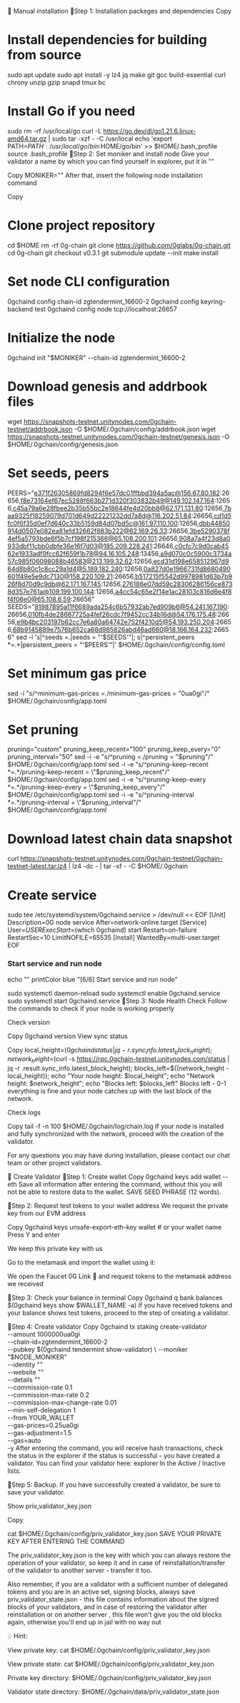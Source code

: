 📝 Manual installation
📌Step 1: Installation packeges and dependencies
Copy
# Install dependencies for building from source
sudo apt update
sudo apt install -y lz4 jq make git gcc build-essential curl chrony unzip gzip snapd tmux bc

# Install Go if you need
sudo rm -rf /usr/local/go
curl -L https://go.dev/dl/go1.21.6.linux-amd64.tar.gz | sudo tar -xzf - -C /usr/local
echo 'export PATH=$PATH:/usr/local/go/bin:$HOME/go/bin' >> $HOME/.bash_profile
source .bash_profile
📌Step 2: Set moniker and install node
Give your validator a name by which you can find yourself in explorer, put it in ""

Copy
MONIKER="" 
After that, insert the following node installation command

Copy
# Clone project repository
cd $HOME
rm -rf 0g-chain
git clone https://github.com/0glabs/0g-chain.git
cd 0g-chain
git checkout v0.3.1
git submodule update --init
make install

# Set node CLI configuration
0gchaind config chain-id zgtendermint_16600-2
0gchaind config keyring-backend test
0gchaind config node tcp://localhost:26657

# Initialize the node
0gchaind init "$MONIKER" --chain-id zgtendermint_16600-2

# Download genesis and addrbook files
wget https://snapshots-testnet.unitynodes.com/0gchain-testnet/addrbook.json -O $HOME/.0gchain/config/addrbook.json
wget https://snapshots-testnet.unitynodes.com/0gchain-testnet/genesis.json -O $HOME/.0gchain/config/genesis.json

# Set seeds, peers
PEERS="e371f26305869fd8294f6e57dc01ffbbd394a5ac@156.67.80.182:26656,f8e73164ef67ec5288f663b271d320f303832b49@149.102.147.164:12656,c45a79a6e28fbee2b35b55bc2e18644fe4d20bb8@62.171.131.80:12656,7baa9325f18259079d701d649d22221232dd7a8d@116.202.51.84:26656,cd1d5fc0f6f35d0ef7d640c33b5159d84d07bd5c@161.97.110.100:12656,dbb44850914d0507e082ea81efd32662f883b222@62.169.26.33:26656,3be5290378f4ef5a5793bde6f5b7cf198f215366@65.108.200.101:26656,908a7a4f23d8a0933dbf11cbb0dbfe36e16f7d03@185.209.228.241:26646,c0cfc7c9d0cab4562e1933adf9fcc62f659f1b78@94.16.105.248:13456,a9d070c0c5900c3734a57c985f06098088b46583@213.199.32.62:12656,ecd31d198e658512967d964d8b80c1c8cc29a1d4@5.189.182.240:12656,0a827d0e1966731fd8680490601f49e5e9dc7130@158.220.109.21:26656,b517215f5542d9978981d63b7b926f8d70d9c9db@62.171.167.145:12656,276186e07dd59c28306286156ce8738d357e761a@109.199.100.144:12656,a4cc54c65e2f14e1ac28103c816d6e4f8f4f06e0@65.108.6.59:26656"
SEEDS="81987895a11f6689ada254c6b57932ab7ed909b6@54.241.167.190:26656,010fb4de28667725a4fef26cdc7f9452cc34b16d@54.176.175.48:26656,e9b4bc203197b62cc7e6a80a64742e752f4210d5@54.193.250.204:26656,68b9145889e7576b652ca68d985826abd46ad660@18.166.164.232:26656"
sed -i 's|^seeds *=.*|seeds = "'$SEEDS'"|; s|^persistent_peers *=.*|persistent_peers = "'$PEERS'"|' $HOME/.0gchain/config/config.toml

# Set minimum gas price
sed -i "s/^minimum-gas-prices *=.*/minimum-gas-prices = \"0ua0gi\"/" $HOME/.0gchain/config/app.toml

# Set pruning
pruning="custom"
pruning_keep_recent="100"
pruning_keep_every="0"
pruning_interval="50"
sed -i -e "s/^pruning *=.*/pruning = \"$pruning\"/" $HOME/.0gchain/config/app.toml
sed -i -e "s/^pruning-keep-recent *=.*/pruning-keep-recent = \"$pruning_keep_recent\"/" $HOME/.0gchain/config/app.toml
sed -i -e "s/^pruning-keep-every *=.*/pruning-keep-every = \"$pruning_keep_every\"/" $HOME/.0gchain/config/app.toml
sed -i -e "s/^pruning-interval *=.*/pruning-interval = \"$pruning_interval\"/" $HOME/.0gchain/config/app.toml

# Download latest chain data snapshot
curl https://snapshots-testnet.unitynodes.com/0gchain-testnet/0gchain-testnet-latest.tar.lz4 | lz4 -dc - | tar -xf - -C $HOME/.0gchain

# Create service
sudo tee /etc/systemd/system/0gchaind.service > /dev/null << EOF
[Unit]
Description=0G node service
After=network-online.target
[Service]
User=$USER
ExecStart=$(which 0gchaind) start
Restart=on-failure
RestartSec=10
LimitNOFILE=65535
[Install]
WantedBy=multi-user.target
EOF

### Start service and run node
echo ""
printColor blue "[6/6] Start service and run node"

sudo systemctl daemon-reload
sudo systemctl enable 0gchaind.service
sudo systemctl start 0gchaind.service
📌Step 3: Node Health Check
Follow the commands to check if your node is working properly

Check version

Copy
0gchaind version
View sync status

Copy
local_height=$(0gchaind status | jq -r .sync_info.latest_block_height); network_height=$(curl -s https://rpc.0gchain-testnet.unitynodes.com/status | jq -r .result.sync_info.latest_block_height); blocks_left=$((network_height - local_height)); echo "Your node height: $local_height"; echo "Network height: $network_height"; echo "Blocks left: $blocks_left"
Blocks left - 0-1
 everything is fine and your node catches up with the last block of the network.

Check logs

Copy
tail -f -n 100 $HOME/.0gchain/log/chain.log
If your node is installed and fully synchronized with the network, proceed with the creation of the validator.

For any questions you may have during installation, please contact our chat team or other project validators.

📝 Create Validator
📌Step 1: Create wallet
Copy
0gchaind keys add wallet --eth
Save all information after entering the command, without this you will not be able to restore data to the wallet. SAVE SEED PHRASE (12 words).

📌Step 2: Request test tokens to your wallet address
We request the private key from our EVM address

Copy
0gchaind keys unsafe-export-eth-key wallet # or your wallet name
Press Y and enter

We keep this private key with us

Go to the metamask and import the wallet using it:

We open the  Faucet 0G Link 🚰 and request tokens to the metamask address we received

📌Step 3: Check your balance in terminal
Copy
0gchaind q bank balances $(0gchaind keys show $WALLET_NAME -a)
If you have received tokens and your balance shows test tokens, proceed to the step of creating a validator.

📌Step 4: Create validator
Copy
0gchaind tx staking create-validator \
--amount 1000000ua0gi \
--chain-id=zgtendermint_16600-2 \
--pubkey $(0gchaind tendermint show-validator) \
--moniker "$NODE_MONIKER" \
--identity "" \
--website "" \
--details "" \
--commission-rate 0.1 \
--commission-max-rate 0.2 \
--commission-max-change-rate 0.01 \
--min-self-delegation 1 \
--from YOUR_WALLET \
--gas-prices=0.25ua0gi  \
--gas-adjustment=1.5 \
--gas=auto \
-y
After entering the command, you will receive hash transactions, check the status in the explorer if the status is successful - you have created a validator.
You can find your validator here: explorer In the Active / Inactive lists.

📌Step 5: Backup. 
If you have successfully created a validator, be sure to save your validator.

Show 
priv_validator_key.json

Copy

cat $HOME/.0gchain/config/priv_validator_key.json
SAVE YOUR PRIVATE KEY AFTER ENTERING THE COMMAND

The priv_validator_key.json is the key with which you can always restore the operation of your validator, so keep it and in case of reinstallation/transfer of the validator to another server - transfer it too.

Also remember, if you are a validator with a sufficient number of delegated tokens and you are in an active set, signing blocks, always save priv_validator_state.json - this file contains information about the signed blocks of your validators, and in case of restoring the validator after reinstallation or on another server , this file won't give you the old blocks again, otherwise you'll end up in jail with no way out

💡 Hint:

View private key: cat $HOME/.0gchain/config/priv_validator_key.json

View private state: cat $HOME/.0gchain/config/priv_validator_key.json

Private key directory: $HOME/.0gchain/config/priv_validator_key.json

Validator state directory: $HOME/.0gchain/data/priv_validator_state.json

